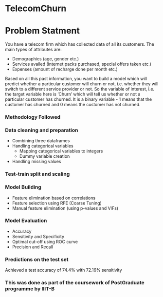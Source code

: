 # TelecomChurn

# Problem Statment
You have a telecom firm which has collected data of all its customers. The main types of attributes are:

* Demographics (age, gender etc.)
* Services availed (internet packs purchased, special offers taken etc.)
* Expenses (amount of recharge done per month etc.)
 

Based on all this past information, you want to build a model which will predict whether a particular customer will churn or not, i.e. whether they will switch to a different service provider or not. So the variable of interest, i.e. the target variable here is ‘Churn’ which will tell us whether or not a particular customer has churned. It is a binary variable - 1 means that the customer has churned and 0 means the customer has not churned.


### Methodology Followed

### Data cleaning and preparation

* Combining three dataframes
* Handling categorical variables
    * Mapping categorical variables to integers
    * Dummy variable creation
* Handling missing values

### Test-train split and scaling

### Model Building

* Feature elimination based on correlations
* Feature selection using RFE (Coarse Tuning)
* Manual feature elimination (using p-values and VIFs)

### Model Evaluation

* Accuracy
* Sensitivity and Specificity
* Optimal cut-off using ROC curve
* Precision and Recall

### Predictions on the test set
Achieved a test accuracy of 74.4% with 72.16% sensitivity

### This was done as part of the coursework of PostGraduate programme by IIIT-B
